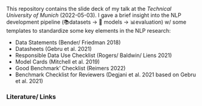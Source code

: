 This repository contains the slide deck of my talk at the _Technical University of Munich_ (2022-05-03). I gave a brief insight into the NLP development pipeline (📚datasets -> 🤖 models -> 📊evaluation) w/ some templates to standardize some key elements in the NLP research:
* Data Statements (Bender/ Friedman 2018)
* Datasheets (Gebru et al. 2021)
* Responsible Data Use Checklist (Rogers/ Baldwin/ Liens 2021)
* Model Cards (Mitchell et al. 2019)
* Good Benchmark’ Checklist (Reimers 2022)
* Benchmark Checklist for Reviewers (Degjani et al. 2021 based on Gebru et al. 2021)

### Literature/ Links
